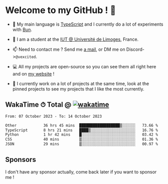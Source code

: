# Welcome to my GitHub ! 🌃

- 🔭 My main language is [TypeScript](https://www.typescriptlang.org/) and I currently do a lot of experiments with [Bun](https://bun.sh).

- 🌱 I am a student at the [IUT @ Université de Limoges](https://iut.unilim.fr), France.

- 📫 Need to contact me ? Send me <a href="mailto:mikkel@milescode.dev">a mail</a>, or DM me on Discord->`@vexcited`.

- 💻 All my projects are open-source so you can see them all right here and on <a href="https://vexcited.vercel.app">my website</a> !

- 👀 I currently work on a lot of projects at the same time, look at the pinned projects to see my projects that I like the most currently.

## WakaTime ⏱ Total @ [![wakatime](https://wakatime.com/badge/user/0839e595-e07a-435c-8d59-ed95f2a3d6dd.svg)](https://wakatime.com/@0839e595-e07a-435c-8d59-ed95f2a3d6dd)

<!--START_SECTION:waka-->

```txt
From: 07 October 2023 - To: 14 October 2023

Other            36 hrs 45 mins  ██████████████████▒░░░░░░   73.66 %
TypeScript       8 hrs 21 mins   ████▒░░░░░░░░░░░░░░░░░░░░   16.76 %
Python           1 hr 42 mins    █░░░░░░░░░░░░░░░░░░░░░░░░   03.42 %
CSS              40 mins         ▒░░░░░░░░░░░░░░░░░░░░░░░░   01.36 %
JSON             29 mins         ▒░░░░░░░░░░░░░░░░░░░░░░░░   00.97 %
```

<!--END_SECTION:waka-->

## Sponsors

I don't have any sponsor actually, come back later if you want to sponsor me !
